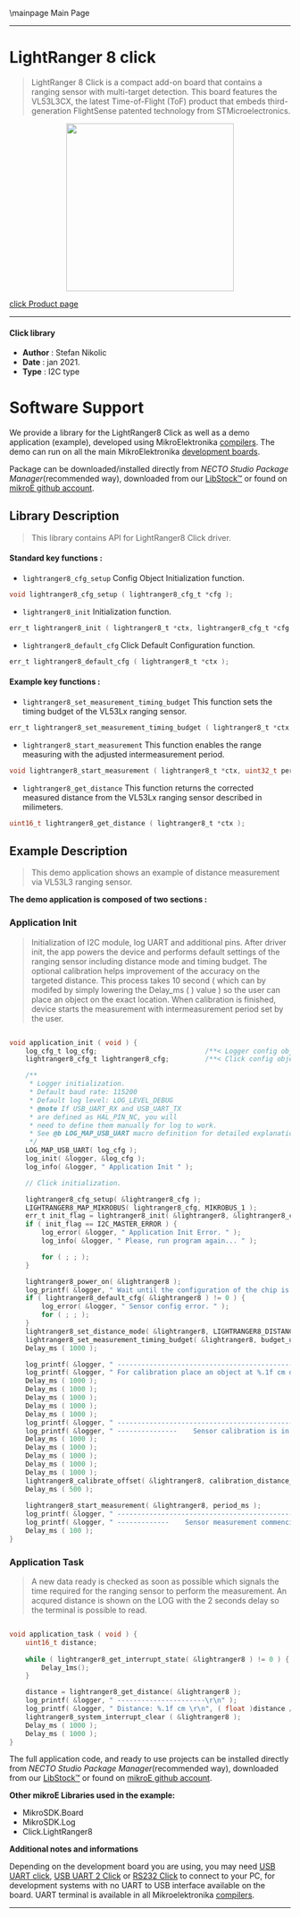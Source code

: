 \mainpage Main Page

---
# LightRanger 8 click

> LightRanger 8 Click is a compact add-on board that contains a ranging sensor with multi-target detection. This board features the VL53L3CX, the latest Time-of-Flight (ToF) product that embeds third-generation FlightSense patented technology from STMicroelectronics.

<p align="center">
  <img src="https://download.mikroe.com/images/click_for_ide/lightranger8_click.png" height=300px>
</p>

[click Product page](https://www.mikroe.com/lightranger-8-click)

---


#### Click library

- **Author**        : Stefan Nikolic
- **Date**          : jan 2021.
- **Type**          : I2C type


# Software Support

We provide a library for the LightRanger8 Click
as well as a demo application (example), developed using MikroElektronika
[compilers](https://www.mikroe.com/necto-studio).
The demo can run on all the main MikroElektronika [development boards](https://www.mikroe.com/development-boards).

Package can be downloaded/installed directly from *NECTO Studio Package Manager*(recommended way), downloaded from our [LibStock&trade;](https://libstock.mikroe.com) or found on [mikroE github account](https://github.com/MikroElektronika/mikrosdk_click_v2/tree/master/clicks).

## Library Description

> This library contains API for LightRanger8 Click driver.

#### Standard key functions :

- `lightranger8_cfg_setup` Config Object Initialization function.
```c
void lightranger8_cfg_setup ( lightranger8_cfg_t *cfg );
```

- `lightranger8_init` Initialization function.
```c
err_t lightranger8_init ( lightranger8_t *ctx, lightranger8_cfg_t *cfg );
```

- `lightranger8_default_cfg` Click Default Configuration function.
```c
err_t lightranger8_default_cfg ( lightranger8_t *ctx );
```

#### Example key functions :

- `lightranger8_set_measurement_timing_budget` This function sets the timing budget of the VL53Lx ranging sensor.
```c
err_t lightranger8_set_measurement_timing_budget ( lightranger8_t *ctx, uint32_t budget_us );
```

- `lightranger8_start_measurement` This function enables the range measuring with the adjusted intermeasurement period.
```c
void lightranger8_start_measurement ( lightranger8_t *ctx, uint32_t period_ms );
```

- `lightranger8_get_distance` This function returns the corrected measured distance from the VL53Lx ranging sensor described in milimeters.
```c
uint16_t lightranger8_get_distance ( lightranger8_t *ctx );
```

## Example Description

> This demo application shows an example of distance measurement via VL53L3 ranging sensor.

**The demo application is composed of two sections :**

### Application Init

> Initialization of I2C module, log UART and additional pins.
After driver init, the app powers the device and performs
default settings of the ranging sensor including distance
mode and timing budget. The optional calibration helps
improvement of the accuracy on the targeted distance.
This process takes 10 second ( which can by modifed by
simply lowering the Delay_ms ( ) value ) so the user can
place an object on the exact location. When calibration is
finished, device starts the measurement with intermeasurement
period set by the user.

```c

void application_init ( void ) {
    log_cfg_t log_cfg;                           /**< Logger config object. */
    lightranger8_cfg_t lightranger8_cfg;         /**< Click config object. */

    /** 
     * Logger initialization.
     * Default baud rate: 115200
     * Default log level: LOG_LEVEL_DEBUG
     * @note If USB_UART_RX and USB_UART_TX 
     * are defined as HAL_PIN_NC, you will 
     * need to define them manually for log to work. 
     * See @b LOG_MAP_USB_UART macro definition for detailed explanation.
     */
    LOG_MAP_USB_UART( log_cfg );
    log_init( &logger, &log_cfg );
    log_info( &logger, " Application Init " );

    // Click initialization.

    lightranger8_cfg_setup( &lightranger8_cfg );
    LIGHTRANGER8_MAP_MIKROBUS( lightranger8_cfg, MIKROBUS_1 );
    err_t init_flag = lightranger8_init( &lightranger8, &lightranger8_cfg );
    if ( init_flag == I2C_MASTER_ERROR ) {
        log_error( &logger, " Application Init Error. " );
        log_info( &logger, " Please, run program again... " );

        for ( ; ; );
    }

    lightranger8_power_on( &lightranger8 );
    log_printf( &logger, " Wait until the configuration of the chip is completed...\r\n" );
    if ( lightranger8_default_cfg( &lightranger8 ) != 0 ) {
        log_error( &logger, " Sensor config error. " );
        for ( ; ; );
    }
    lightranger8_set_distance_mode( &lightranger8, LIGHTRANGER8_DISTANCE_MODE_MEDIUM );
    lightranger8_set_measurement_timing_budget( &lightranger8, budget_us );
    Delay_ms ( 1000 );

    log_printf( &logger, " -------------------------------------------------------------------------\r\n" );
    log_printf( &logger, " For calibration place an object at %.1f cm distance from sensor.\r\n", ( float )calibration_distance_mm / 10 );
    Delay_ms ( 1000 );
    Delay_ms ( 1000 );
    Delay_ms ( 1000 );
    Delay_ms ( 1000 );
    Delay_ms ( 1000 );
    log_printf( &logger, " -------------------------------------------------------------------------\r\n" );
    log_printf( &logger, " ---------------    Sensor calibration is in progress...     ---------------\r\n" );
    Delay_ms ( 1000 );
    Delay_ms ( 1000 );
    Delay_ms ( 1000 );
    Delay_ms ( 1000 );
    Delay_ms ( 1000 );
    lightranger8_calibrate_offset( &lightranger8, calibration_distance_mm, period_ms, &offset );
    Delay_ms ( 500 );
    
    lightranger8_start_measurement( &lightranger8, period_ms );
    log_printf( &logger, " -------------------------------------------------------------------------\r\n" );
    log_printf( &logger, " -------------    Sensor measurement commencing...    -------------\r\n" );
    Delay_ms ( 100 );
}

```

### Application Task

> A new data ready is checked as soon as possible which signals
the time required for the ranging sensor to perform the
measurement. An acqured distance is shown on the LOG with
the 2 seconds delay so the terminal is possible to read.

```c

void application_task ( void ) {
    uint16_t distance;
    
    while ( lightranger8_get_interrupt_state( &lightranger8 ) != 0 ) {
        Delay_1ms();
    }

    distance = lightranger8_get_distance( &lightranger8 );
    log_printf( &logger, " ----------------------\r\n" );
    log_printf( &logger, " Distance: %.1f cm \r\n", ( float )distance / 10 );
    lightranger8_system_interrupt_clear ( &lightranger8 );
    Delay_ms ( 1000 );
    Delay_ms ( 1000 );
}

```

The full application code, and ready to use projects can be installed directly from *NECTO Studio Package Manager*(recommended way), downloaded from our [LibStock&trade;](https://libstock.mikroe.com) or found on [mikroE github account](https://github.com/MikroElektronika/mikrosdk_click_v2/tree/master/clicks).

**Other mikroE Libraries used in the example:**

- MikroSDK.Board
- MikroSDK.Log
- Click.LightRanger8

**Additional notes and informations**

Depending on the development board you are using, you may need
[USB UART click](https://www.mikroe.com/usb-uart-click),
[USB UART 2 Click](https://www.mikroe.com/usb-uart-2-click) or
[RS232 Click](https://www.mikroe.com/rs232-click) to connect to your PC, for
development systems with no UART to USB interface available on the board. UART
terminal is available in all Mikroelektronika
[compilers](https://shop.mikroe.com/compilers).

---
